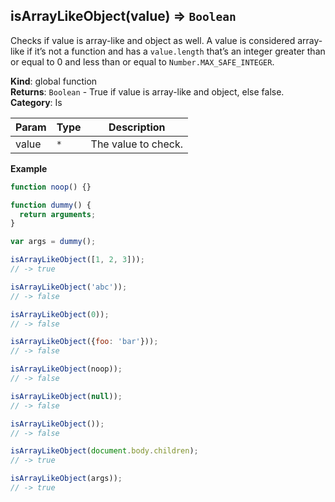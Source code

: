 <a name="isArrayLikeObject"></a>

## isArrayLikeObject(value) ⇒ <code>Boolean</code>
Checks if value is array-like and object as well.
A value is considered array-like if it’s not a function and has a `value.length` that’s an
integer greater than or equal to 0 and less than or equal to `Number.MAX_SAFE_INTEGER`.

**Kind**: global function  
**Returns**: <code>Boolean</code> - True if value is array-like and object, else false.  
**Category**: Is  

| Param | Type | Description |
| --- | --- | --- |
| value | <code>\*</code> | The value to check. |

**Example**  
```js
function noop() {}

function dummy() {
  return arguments;
}

var args = dummy();

isArrayLikeObject([1, 2, 3]));
// -> true

isArrayLikeObject('abc'));
// -> false

isArrayLikeObject(0));
// -> false

isArrayLikeObject({foo: 'bar'}));
// -> false

isArrayLikeObject(noop));
// -> false

isArrayLikeObject(null));
// -> false

isArrayLikeObject());
// -> false

isArrayLikeObject(document.body.children);
// -> true

isArrayLikeObject(args));
// -> true
```
